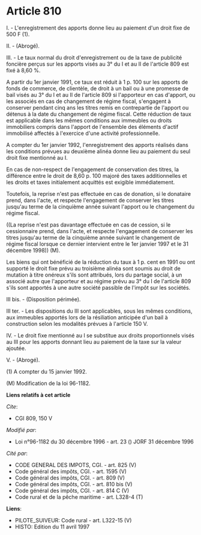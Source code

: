 # Article 810

I. - L'enregistrement des apports donne lieu au paiement d'un droit fixe de 500 F (1).

II. - (Abrogé).

III. - Le taux normal du droit d'enregistrement ou de la taxe de publicité foncière perçus sur les apports visés au 3° du I
et au II de l'article 809 est fixé à 8,60 %.

A partir du 1er janvier 1991, ce taux est réduit à 1 p. 100 sur les apports de fonds de commerce, de clientèle, de droit à un
bail ou à une promesse de bail visés au 3° du I et au II de l'article 809 si l'apporteur en cas d'apport, ou les associés en
cas de changement de régime fiscal, s'engagent à conserver pendant cinq ans les titres remis en contrepartie de l'apport ou
détenus à la date du changement de régime fiscal. Cette réduction de taux est applicable dans les mêmes conditions aux
immeubles ou droits immobiliers compris dans l'apport de l'ensemble des éléments d'actif immobilisé affectés à l'exercice
d'une activité professionnelle.

A compter du 1er janvier 1992, l'enregistrement des apports réalisés dans les conditions prévues au deuxième alinéa donne
lieu au paiement du seul droit fixe mentionné au I.

En cas de non-respect de l'engagement de conservation des titres, la différence entre le droit de 8,60 p. 100 majoré des
taxes additionnelles et les droits et taxes initialement acquittés est exigible immédiatement.

Toutefois, la reprise n'est pas effectuée en cas de donation, si le donataire prend, dans l'acte, et respecte l'engagement de
conserver les titres jusqu'au terme de la cinquième année suivant l'apport ou le changement du régime fiscal.

((La reprise n'est pas davantage effectuée en cas de cession, si le cessionnaire prend, dans l'acte, et respecte l'engagement
de conserver les titres jusqu'au terme de la cinquième année suivant le changement de régime fiscal lorsque ce dernier
intervient entre le 1er janvier 1997 et le 31 décembre 1998)) (M).

Les biens qui ont bénéficié de la réduction du taux à 1 p. cent en 1991 ou ont supporté le droit fixe prévu au troisième
alinéa sont soumis au droit de mutation à titre onéreux s'ils sont attribués, lors du partage social, à un associé autre que
l'apporteur et au régime prévu au 3° du I de l'article 809 s'ils sont apportés à une autre société passible de l'impôt sur
les sociétés.

III bis. - (Disposition périmée).

III ter. - Les dispositions du III sont applicables, sous les mêmes conditions, aux immeubles apportés lors de la résiliation
anticipée d'un bail à construction selon les modalités prévues à l'article 150 V.

IV. - Le droit fixe mentionné au I se substitue aux droits proportionnels visés au III pour les apports donnant lieu au
paiement de la taxe sur la valeur ajoutée.

V. - (Abrogé).

(1) A compter du 15 janvier 1992.

(M) Modification de la loi 96-1182.

**Liens relatifs à cet article**

_Cite_:

  - CGI 809, 150 V

_Modifié par_:

  - Loi n°96-1182 du 30 décembre 1996 - art. 23 () JORF 31 décembre 1996

_Cité par_:

  - CODE GENERAL DES IMPOTS, CGI. - art. 825 (V)
  - Code général des impôts, CGI. - art. 1595 (V)
  - Code général des impôts, CGI. - art. 809 (V)
  - Code général des impôts, CGI. - art. 810 bis (V)
  - Code général des impôts, CGI. - art. 814 C (V)
  - Code rural et de la pêche maritime - art. L328-4 (T)

**Liens**:

  - PILOTE_SUIVEUR: Code rural - art. L322-15 (V)
  - HISTO: Edition du 11 avril 1997
